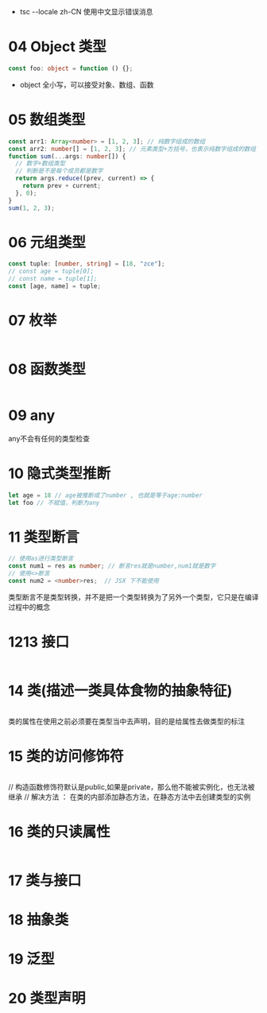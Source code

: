 <!--
 * @Author: your name
 * @Date: 2021-11-02 11:17:24
 * @LastEditTime: 2021-11-02 17:52:05
 * @LastEditors: your name
 * @Description: In User Settings Edit
 * @FilePath: /typescript/b站TS/readme.md
-->

- tsc --locale zh-CN 使用中文显示错误消息

# 04 Object 类型

```ts
const foo: object = function () {};
```

- object 全小写，可以接受对象、数组、函数

# 05 数组类型

```ts
const arr1: Array<number> = [1, 2, 3]; // 纯数字组成的数组
const arr2: number[] = [1, 2, 3]; // 元素类型+方括号，也表示纯数字组成的数组
function sum(...args: number[]) {
  // 数字+数组类型
  // 判断是不是每个成员都是数字
  return args.reduce((prev, current) => {
    return prev + current;
  }, 0);
}
sum(1, 2, 3);
```

# 06 元组类型

```ts
const tuple: [number, string] = [18, "zce"];
// const age = tuple[0];
// const name = tuple[1];
const [age, name] = tuple;
```

# 07 枚举

```ts

```

# 08 函数类型

```ts

```

# 09 any

any不会有任何的类型检查

# 10 隐式类型推断

```ts
let age = 18 // age被推断成了number , 也就是等于age:number
let foo // 不赋值，判断为any
```


# 11 类型断言

```ts
// 使用as进行类型断言
const num1 = res as number; // 断言res就是number,num1就是数字
// 使用<>断言
const num2 = <number>res;  // JSX 下不能使用
```
类型断言不是类型转换，并不是把一个类型转换为了另外一个类型，它只是在编译过程中的概念
# 1213 接口

```ts

```

# 14 类(描述一类具体食物的抽象特征)

```ts

```
类的属性在使用之前必须要在类型当中去声明，目的是给属性去做类型的标注
# 15 类的访问修饰符

```ts

```
// 构造函数修饰符默认是public,如果是private，那么他不能被实例化，也无法被继承
// 解决方法 ： 在类的内部添加静态方法，在静态方法中去创建类型的实例
# 16 类的只读属性

```ts

```

# 17 类与接口

# 18 抽象类

# 19 泛型

# 20 类型声明